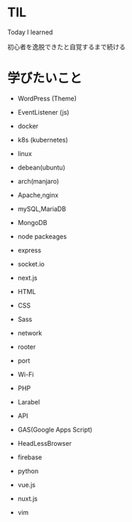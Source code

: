 # TIL
Today I learned

初心者を逸脱できたと自覚するまで続ける

# 学びたいこと
- WordPress (Theme)
- EventListener (js)

- docker
- k8s (kubernetes)

- linux
- debean(ubuntu)
- arch(manjaro)

- Apache,nginx
- mySQL,MariaDB
- MongoDB

- node packeages
- express
- socket.io
- next.js

- HTML
- CSS
- Sass

- network
- rooter
- port
- Wi-Fi

- PHP
- Larabel

- API
- GAS(Google Apps Script)
- HeadLessBrowser
- firebase
- python
- vue.js
- nuxt.js
- vim
